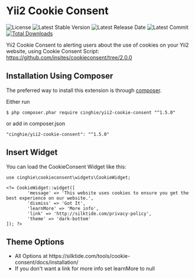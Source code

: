 Yii2 Cookie Consent
===================

![License](https://img.shields.io/packagist/l/cinghie/yii2-cookie-consent.svg)
![Latest Stable Version](https://img.shields.io/github/release/cinghie/yii2-cookie-consent.svg)
![Latest Release Date](https://img.shields.io/github/release-date/cinghie/yii2-cookie-consent.svg)
![Latest Commit](https://img.shields.io/github/last-commit/cinghie/yii2-cookie-consent.svg)
[![Total Downloads](https://img.shields.io/packagist/dt/cinghie/yii2-cookie-consent.svg)](https://packagist.org/packages/cinghie/yii2-cookie-consent)

Yii2 Cookie Consent to alerting users about the use of cookies on your Yii2 website, using Cookie Consent Script: https://github.com/insites/cookieconsent/tree/2.0.0

Installation Using Composer
-----------------

The preferred way to install this extension is through [composer](http://getcomposer.org/download/).

Either run

```
$ php composer.phar require cinghie/yii2-cookie-consent "^1.5.0"
```

or add in composer.json

```
"cinghie/yii2-cookie-consent": "^1.5.0"
```

Insert Widget
-----------------

You can load the CookieConsent Widget like this:

```
use cinghie\cookieconsent\widgets\CookieWidget;

<?= CookieWidget::widget([ 
        'message' => 'This website uses cookies to ensure you get the best experience on our website.',
		'dismiss' => 'Got It',
        'learnMore' => 'More info',
		'link' => 'http://silktide.com/privacy-policy',
		'theme' => 'dark-bottom'
]); ?>
```

Theme Options
-----------------

<ul>
  <li>All Options at https://silktide.com/tools/cookie-consent/docs/installation/</li>
  <li>If you don't want a link for more info set learnMore to null</li>
</ul>
